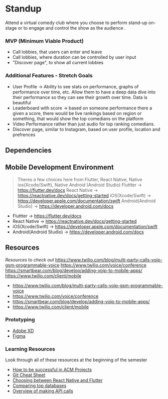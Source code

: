 # Standup
Attend a virtual comedy club where you choose to perform stand-up on-stage or to engage and control the show as the audience .

### MVP (Minimum Viable Product)
- Call lobbies, that users can enter and leave
- Call lobbies, where duration can be controlled by user input
- "Discover page", to show all current lobbies

### Additional Features - Stretch Goals
- User Profile -> Ability to see stats on performance, graphs of performance over time, etc. Allow them to have a deep data dive into their performance so they can see their growth over time. Data is beautiful
- Leaderboard with score -> based on someone performance there a given a score, there would be live rankings based on region or something, that would show the top comedians on the platform
- Video Performance rather than just audio for top ranking comedians.
- Discover page, similar to Instagram, based on user profile, location and prefrences
## Dependencies

## Mobile Development Environment
> Theres a few choices here from Flutter, React Native, Native ios(Xcode/Swift), Native Android (Android Studio)
Fluttter -> https://flutter.dev/docs
React Native -> https://reactnative.dev/docs/getting-started
iOS(Xcode/Swift) -> https://developer.apple.com/documentation/swift
Android(Android Studio) -> https://developer.android.com/docs
- Fluttter -> https://flutter.dev/docs
- React Native -> https://reactnative.dev/docs/getting-started
- iOS(Xcode/Swift) -> https://developer.apple.com/documentation/swift
- Android(Android Studio) -> https://developer.android.com/docs

## Resources
*Resources to check out*
https://www.twilio.com/blog/multi-party-calls-voip-gsm-programmable-voice
https://www.twilio.com/voice/conference
https://smartbear.com/blog/develop/adding-voip-to-mobile-apps/
https://www.twilio.com/client/mobile
- https://www.twilio.com/blog/multi-party-calls-voip-gsm-programmable-voice
- https://www.twilio.com/voice/conference
- https://smartbear.com/blog/develop/adding-voip-to-mobile-apps/
- https://www.twilio.com/client/mobile


### Prototyping
- [Adobe XD](https://www.adobe.com/products/xd.html?sdid=12B9F15S&mv=Search&ef_id=CjwKCAjwkdL6BRAREiwA-kiczGlKOD6-DASI9BUGIwQBgdAt33vydE4YxCgvMX5TDh2T5m9Trjq-jBoCFugQAvD_BwE:G:s&s_kwcid=AL!3085!3!315233774139!e!!g!!adobe%20xd!1641846436!65452675151)
- [Figma](https://www.figma.com/)

### Learning Resources
Look through all of these resources at the beginning of the semester
- [How to be successful in ACM Projects](https://docs.google.com/document/d/18Zi3DrKG5e6g5Bojr8iqxIu6VIGl86YBSFlsnJnlM88/edit?usp=sharing)
-   [Git Cheat Sheet](https://education.github.com/git-cheat-sheet-education.pdf)
-	[Choosing between React Native and Flutter](https://hackr.io/blog/react-native-vs-flutter)
-	[Comparing top databases](https://dzone.com/articles/firebase-vs-mongodb-which-database-to-use-for-your)
-	[Overview of making API calls](https://snipcart.com/blog/apis-integration-usage-benefits)
